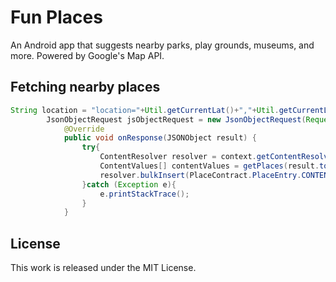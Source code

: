 # Fun Places
An Android app that suggests nearby parks, play grounds, museums, and more. Powered by Google's Map API.

## Fetching nearby places
```Java
String location = "location="+Util.getCurrentLat()+","+Util.getCurrentLon();
        JsonObjectRequest jsObjectRequest = new JsonObjectRequest(Request.Method.GET, url, null, new Response.Listener<JSONObject>() {
            @Override
            public void onResponse(JSONObject result) {
                try{
                    ContentResolver resolver = context.getContentResolver();
                    ContentValues[] contentValues = getPlaces(result.toString(), placeType);
                    resolver.bulkInsert(PlaceContract.PlaceEntry.CONTENT_URI, contentValues);
                }catch (Exception e){
                    e.printStackTrace();
                }
            }
```
## License
This work is released under the MIT License. 
